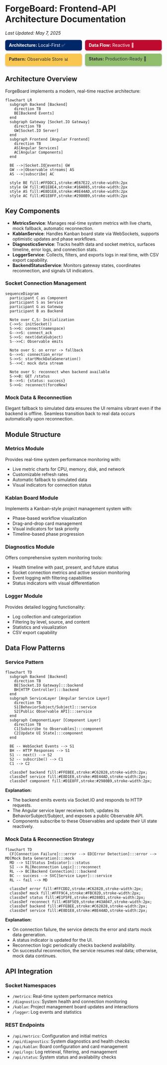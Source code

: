 # ForgeBoard: Frontend-API Architecture Documentation
*Last Updated: May 7, 2025*

<div style="display: flex; flex-wrap: wrap; gap: 10px; margin-bottom: 20px;">
  <div style="background-color: #002868; color: white; padding: 8px 12px; border-radius: 6px; flex: 1; min-width: 150px; box-shadow: 0 2px 4px rgba(0,0,0,0.2);">
    <strong>Architecture:</strong> Local-First ✅
  </div>
  <div style="background-color: #BF0A30; color: white; padding: 8px 12px; border-radius: 6px; flex: 1; min-width: 150px; box-shadow: 0 2px 4px rgba(0,0,0,0.2);">
    <strong>Data Flow:</strong> Reactive 🔄
  </div>
  <div style="background-color: #F9C74F; color: #333; padding: 8px 12px; border-radius: 6px; flex: 1; min-width: 150px; box-shadow: 0 2px 4px rgba(0,0,0,0.2);">
    <strong>Pattern:</strong> Observable Store 📊
  </div>
  <div style="background-color: #90BE6D; color: #333; padding: 8px 12px; border-radius: 6px; flex: 1; min-width: 150px; box-shadow: 0 2px 4px rgba(0,0,0,0.2);">
    <strong>Status:</strong> Production-Ready 🚀
  </div>
</div>

## Architecture Overview

ForgeBoard implements a modern, real-time reactive architecture:

```mermaid
flowchart LR
  subgraph Backend [Backend]
    direction TB
    BE[Backend Events]
  end
  subgraph Gateway [Socket.IO Gateway]
    direction TB
    GW[Socket.IO Server]
  end
  subgraph Frontend [Angular Frontend]
    direction TB
    AS[Angular Services]
    AC[Angular Components]
  end

  BE -->|Socket.IOevents| GW
  GW -->|Observable streams| AS
  AS -->|subscribe| AC

  style BE fill:#FFDDC1,stroke:#E67E22,stroke-width:2px
  style GW fill:#D1E8E4,stroke:#16A085,stroke-width:2px
  style AS fill:#E8D1E8,stroke:#8E44AD,stroke-width:2px
  style AC fill:#D1E8FF,stroke:#2980B9,stroke-width:2px
```

## Key Components

- **MetricsService**: Manages real-time system metrics with live charts, mock fallback, automatic reconnection.
- **KablanService**: Handles Kanban board state via WebSockets, supports optimistic updates and phase workflows.
- **DiagnosticsService**: Tracks health data and socket metrics, surfaces timeline, error logs, and connection stats.
- **LoggerService**: Collects, filters, and exports logs in real time, with CSV export capability.
- **BackendStatusService**: Monitors gateway states, coordinates reconnection, and signals UI indicators.

### Socket Connection Management

```mermaid
sequenceDiagram
  participant C as Component
  participant S as Service
  participant G as Gateway
  participant B as Backend

  Note over C,S: Initialization
  C->>S: initSocket()
  S->>G: connect(namespace)
  G-->>S: connect_ack
  S->>S: next(dataSubject)
  S-->>C: Observable emits

  Note over S: on error -> fallback
  G-->>S: connection_error
  S->>S: startMockDataGeneration()
  S-->>C: mock data stream

  Note over S: reconnect when backend available
  S->>B: GET /status
  B-->>S: {status: success}
  S->>G: reconnect(forceNew)
```

### Mock Data & Reconnection

Elegant fallback to simulated data ensures the UI remains vibrant even if the backend is offline. Seamless transition back to real data occurs automatically upon reconnection.

## Module Structure

### Metrics Module

Provides real-time system performance monitoring with:

- Live metric charts for CPU, memory, disk, and network
- Customizable refresh rates
- Automatic fallback to simulated data
- Visual indicators for connection status

### Kablan Board Module

Implements a Kanban-style project management system with:

- Phase-based workflow visualization
- Drag-and-drop card management
- Visual indicators for task priority
- Timeline-based phase progression

### Diagnostics Module

Offers comprehensive system monitoring tools:

- Health timeline with past, present, and future status
- Socket connection metrics and active session monitoring
- Event logging with filtering capabilities
- Status indicators with visual differentiation

### Logger Module

Provides detailed logging functionality:

- Log collection and categorization
- Filtering by level, source, and content
- Statistics and visualization
- CSV export capability

## Data Flow Patterns

### Service Pattern

```mermaid
flowchart TD
  subgraph Backend [Backend]
    direction TB
    BE[Socket.IO Gateway]:::backend
    BH[HTTP Controller]:::backend
  end
  subgraph ServiceLayer [Angular Service Layer]
    direction TB
    S1[BehaviorSubject/Subject]:::service
    S2[Public Observable API]:::service
  end
  subgraph ComponentLayer [Component Layer]
    direction TB
    C1[Subscribe to Observables]:::component
    C2[Update UI State]:::component
  end

  BE -- WebSocket Events --> S1
  BH -- HTTP Responses --> S1
  S1 -- next() --> S2
  S2 -- subscribe() --> C1
  C1 --> C2

  classDef backend fill:#FFEBEE,stroke:#C62828,stroke-width:2px;
  classDef service fill:#E8D1E8,stroke:#8E44AD,stroke-width:2px;
  classDef component fill:#D1E8FF,stroke:#2980B9,stroke-width:2px;
```

**Explanation:**
- The backend emits events via Socket.IO and responds to HTTP requests.
- The Angular service layer receives both, updates its BehaviorSubject/Subject, and exposes a public Observable API.
- Components subscribe to these Observables and update their UI state reactively.

### Mock Data & Reconnection Strategy

```mermaid
flowchart TD
  CF[Connection Failure]:::error --> ED[Error Detection]:::error --> MD[Mock Data Generation]:::mock
  MD --> SI[Status Indicator]:::status
  SI --> RL[Reconnection Logic]:::reconnect
  RL --> BC[Backend Connection]:::backend
  BC -- success --> SVC[Service Layer]:::service
  RL -- fail --> MD

  classDef error fill:#FFCDD2,stroke:#C62828,stroke-width:2px;
  classDef mock fill:#FFF9C4,stroke:#FBC02D,stroke-width:2px;
  classDef status fill:#E1F5FE,stroke:#0288D1,stroke-width:2px;
  classDef reconnect fill:#E8F5E9,stroke:#43A047,stroke-width:2px;
  classDef backend fill:#FFEBEE,stroke:#C62828,stroke-width:2px;
  classDef service fill:#E8D1E8,stroke:#8E44AD,stroke-width:2px;
```

**Explanation:**
- On connection failure, the service detects the error and starts mock data generation.
- A status indicator is updated for the UI.
- Reconnection logic periodically checks backend availability.
- On successful reconnection, the service resumes real data; otherwise, mock data continues.

## API Integration

### Socket Namespaces

- `/metrics`: Real-time system performance metrics
- `/diagnostics`: System health and connection monitoring
- `/kablan`: Project management board updates and interactions
- `/logger`: Log events and statistics

### REST Endpoints

- `/api/metrics`: Configuration and initial metrics
- `/api/diagnostics`: System diagnostics and health checks
- `/api/kablan`: Board configuration and card management
- `/api/logs`: Log retrieval, filtering, and management
- `/api/status`: System status and availability checks

